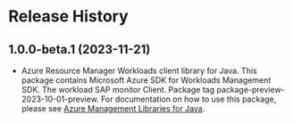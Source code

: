 # Release History

## 1.0.0-beta.1 (2023-11-21)

- Azure Resource Manager Workloads client library for Java. This package contains Microsoft Azure SDK for Workloads Management SDK. The workload SAP monitor Client. Package tag package-preview-2023-10-01-preview. For documentation on how to use this package, please see [Azure Management Libraries for Java](https://aka.ms/azsdk/java/mgmt).
